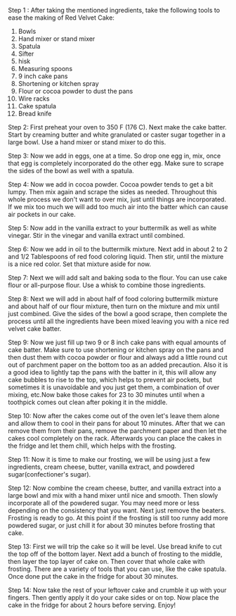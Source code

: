 Step 1 :
After taking the mentioned ingredients, take the following tools to ease the making of Red Velvet Cake:
1. Bowls
2. Hand mixer or stand mixer
3. Spatula
4. Sifter
6. hisk
7. Measuring spoons
8. 9 inch cake pans
9. Shortening or kitchen spray
10. Flour or cocoa powder to dust the pans
11. Wire racks
12. Cake spatula
13. Bread knife

Step 2:
First preheat your oven to 350 F (176 C). Next make the cake batter. Start by creaming butter and white granulated or caster sugar together in a large bowl. Use a hand mixer or stand mixer to do this.

Step 3:
Now we add in eggs, one at a time. So drop one egg in, mix, once that egg is completely incorporated do the other egg. Make sure to scrape the sides of the bowl as well with a spatula.

Step 4:
Now we add in cocoa powder. Cocoa powder tends to get a bit lumpy. Then mix again and scrape the sides as needed. Throughout this whole process we don't want to over mix, just until things are incorporated. If we mix too much we will add too much air into the batter which can cause air pockets in our cake.

Step 5:
Now add in the vanilla extract to your buttermilk as well as white vinegar. Stir in the vinegar and vanilla extract until combined.

Step 6:
Now we add in oil to the buttermilk mixture. Next add in about 2 to 2 and 1/2 Tablespoons of red food coloring liquid. Then stir, until the mixture is a nice red color. Set that mixture aside for now.

Step 7:
Next we will add salt and baking soda to the flour. You can use cake flour or all-purpose flour. Use a whisk to combine those ingredients.

Step 8:
Next we will add in about half of food coloring buttermilk mixture and about half of our flour mixture, then turn on the mixture and mix until just combined. Give the sides of the bowl a good scrape, then complete the process until all the ingredients have been mixed leaving you with a nice red velvet cake batter.

Step 9:
Now we just fill up two 9 or 8 inch cake pans with equal amounts of cake batter. Make sure to use shortening or kitchen spray on the pans and then dust them with cocoa powder or flour and always add a little round cut out of parchment paper on the bottom too as an added precaution. Also it is a good idea to lightly tap the pans with the batter in it, this will allow any cake bubbles to rise to the top, which helps to prevent air pockets, but sometimes it is unavoidable and you just get them, a combination of over mixing, etc.Now bake those cakes for 23 to 30 minutes until when a toothpick comes out clean after poking it in the middle.

Step 10:
Now after the cakes come out of the oven let's leave them alone and allow them to cool in their pans for about 10 minutes. After that we can remove them from their pans, remove the parchment paper and then let the cakes cool completely on the rack. Afterwards you can place the cakes in the fridge and let them chill, which helps with the frosting.

Step 11:
Now it is time to make our frosting, we will be using just a few ingredients, cream cheese, butter, vanilla extract, and powdered sugar(confectioner's sugar).

Step 12:
Now combine the cream cheese, butter, and vanilla extract into a large bowl and mix with a hand mixer until nice and smooth. Then slowly incorporate all of the powdered sugar. You may need more or less depending on the consistency that you want. Next just remove the beaters. Frosting is ready to go. At this point if the frosting is still too runny add more powdered sugar, or just chill it for about 30 minutes before frosting that cake.

Step 13:
First we will trip the cake so it will be level. Use bread knife to cut the top off of the bottom layer. Next add a bunch of frosting to the middle, then layer the top layer of cake on. Then cover that whole cake with frosting. There are a variety of tools that you can use, like the cake spatula. Once done put the cake in the fridge for about 30 minutes.

Step 14:
Now take the rest of your leftover cake and crumble it up with your fingers. Then gently apply it do your cake sides or on top. Now place the cake in the fridge for about 2 hours before serving. Enjoy!